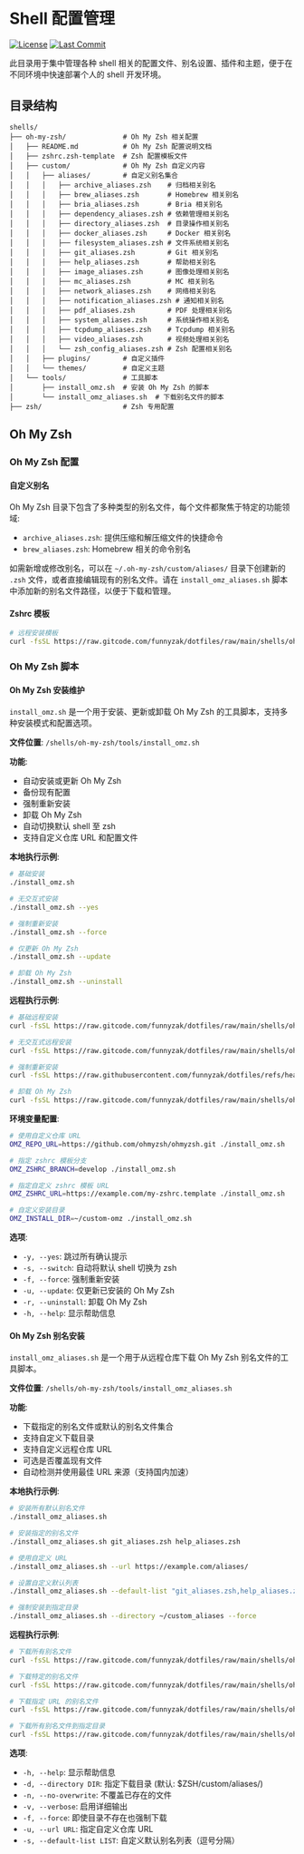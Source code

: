 # Shell 配置管理

[![License](https://img.shields.io/badge/License-MIT-blue.svg)](../LICENSE)
[![Last Commit](https://img.shields.io/github/last-commit/funnyzak/dotfiles)](https://github.com/funnyzak/dotfiles/commits/main)

此目录用于集中管理各种 shell 相关的配置文件、别名设置、插件和主题，便于在不同环境中快速部署个人的 shell 开发环境。

## 目录结构

```
shells/
├── oh-my-zsh/              # Oh My Zsh 相关配置
│   ├── README.md           # Oh My Zsh 配置说明文档
│   ├── zshrc.zsh-template  # Zsh 配置模板文件
│   ├── custom/             # Oh My Zsh 自定义内容
│   │   ├── aliases/        # 自定义别名集合
│   │   │   ├── archive_aliases.zsh    # 归档相关别名
│   │   │   ├── brew_aliases.zsh       # Homebrew 相关别名
│   │   │   ├── bria_aliases.zsh       # Bria 相关别名
│   │   │   ├── dependency_aliases.zsh # 依赖管理相关别名
│   │   │   ├── directory_aliases.zsh  # 目录操作相关别名
│   │   │   ├── docker_aliases.zsh     # Docker 相关别名
│   │   │   ├── filesystem_aliases.zsh # 文件系统相关别名
│   │   │   ├── git_aliases.zsh        # Git 相关别名
│   │   │   ├── help_aliases.zsh       # 帮助相关别名
│   │   │   ├── image_aliases.zsh      # 图像处理相关别名
│   │   │   ├── mc_aliases.zsh         # MC 相关别名
│   │   │   ├── network_aliases.zsh    # 网络相关别名
│   │   │   ├── notification_aliases.zsh # 通知相关别名
│   │   │   ├── pdf_aliases.zsh        # PDF 处理相关别名
│   │   │   ├── system_aliases.zsh     # 系统操作相关别名
│   │   │   ├── tcpdump_aliases.zsh    # Tcpdump 相关别名
│   │   │   ├── video_aliases.zsh      # 视频处理相关别名
│   │   │   └── zsh_config_aliases.zsh # Zsh 配置相关别名
│   │   ├── plugins/        # 自定义插件
│   │   └── themes/         # 自定义主题
│   └── tools/              # 工具脚本
│       ├── install_omz.sh  # 安装 Oh My Zsh 的脚本
│       └── install_omz_aliases.sh  # 下载别名文件的脚本
├── zsh/                    # Zsh 专用配置
```

## Oh My Zsh

### Oh My Zsh 配置

#### 自定义别名

Oh My Zsh 目录下包含了多种类型的别名文件，每个文件都聚焦于特定的功能领域:

- `archive_aliases.zsh`: 提供压缩和解压缩文件的快捷命令
- `brew_aliases.zsh`: Homebrew 相关的命令别名

如需新增或修改别名，可以在 `~/.oh-my-zsh/custom/aliases/` 目录下创建新的 `.zsh` 文件，或者直接编辑现有的别名文件。请在 `install_omz_aliases.sh` 脚本中添加新的别名文件路径，以便于下载和管理。

#### Zshrc 模板

```bash
# 远程安装模板
curl -fsSL https://raw.gitcode.com/funnyzak/dotfiles/raw/main/shells/oh-my-zsh/zshrc.zsh-template -o ~/.zshrc
```

### Oh My Zsh 脚本

#### Oh My Zsh 安装维护

`install_omz.sh` 是一个用于安装、更新或卸载 Oh My Zsh 的工具脚本，支持多种安装模式和配置选项。

**文件位置**: `/shells/oh-my-zsh/tools/install_omz.sh`

**功能**:
- 自动安装或更新 Oh My Zsh
- 备份现有配置
- 强制重新安装
- 卸载 Oh My Zsh
- 自动切换默认 shell 至 zsh
- 支持自定义仓库 URL 和配置文件

**本地执行示例**:
```bash
# 基础安装
./install_omz.sh

# 无交互式安装
./install_omz.sh --yes

# 强制重新安装
./install_omz.sh --force

# 仅更新 Oh My Zsh
./install_omz.sh --update

# 卸载 Oh My Zsh
./install_omz.sh --uninstall
```

**远程执行示例**:
```bash
# 基础远程安装
curl -fsSL https://raw.gitcode.com/funnyzak/dotfiles/raw/main/shells/oh-my-zsh/tools/install_omz.sh | bash

# 无交互式远程安装
curl -fsSL https://raw.gitcode.com/funnyzak/dotfiles/raw/main/shells/oh-my-zsh/tools/install_omz.sh | bash -s -- --yes

# 强制重新安装
curl -fsSL https://raw.githubusercontent.com/funnyzak/dotfiles/refs/heads/main/shells/oh-my-zsh/tools/install_omz.sh | bash -s -- --force

# 卸载 Oh My Zsh
curl -fsSL https://raw.gitcode.com/funnyzak/dotfiles/raw/main/shells/oh-my-zsh/tools/install_omz.sh | bash -s -- --uninstall
```

**环境变量配置**:
```bash
# 使用自定义仓库 URL
OMZ_REPO_URL=https://github.com/ohmyzsh/ohmyzsh.git ./install_omz.sh

# 指定 zshrc 模板分支
OMZ_ZSHRC_BRANCH=develop ./install_omz.sh

# 指定自定义 zshrc 模板 URL
OMZ_ZSHRC_URL=https://example.com/my-zshrc.template ./install_omz.sh

# 自定义安装目录
OMZ_INSTALL_DIR=~/custom-omz ./install_omz.sh
```

**选项**:
- `-y, --yes`: 跳过所有确认提示
- `-s, --switch`: 自动将默认 shell 切换为 zsh
- `-f, --force`: 强制重新安装
- `-u, --update`: 仅更新已安装的 Oh My Zsh
- `-r, --uninstall`: 卸载 Oh My Zsh
- `-h, --help`: 显示帮助信息

#### Oh My Zsh 别名安装

`install_omz_aliases.sh` 是一个用于从远程仓库下载 Oh My Zsh 别名文件的工具脚本。

**文件位置**: `/shells/oh-my-zsh/tools/install_omz_aliases.sh`

**功能**:
- 下载指定的别名文件或默认的别名文件集合
- 支持自定义下载目录
- 支持自定义远程仓库 URL
- 可选是否覆盖现有文件
- 自动检测并使用最佳 URL 来源（支持国内加速）

**本地执行示例**:
```bash
# 安装所有默认别名文件
./install_omz_aliases.sh

# 安装指定的别名文件
./install_omz_aliases.sh git_aliases.zsh help_aliases.zsh

# 使用自定义 URL
./install_omz_aliases.sh --url https://example.com/aliases/

# 设置自定义默认列表
./install_omz_aliases.sh --default-list "git_aliases.zsh,help_aliases.zsh"

# 强制安装到指定目录
./install_omz_aliases.sh --directory ~/custom_aliases --force
```

**远程执行示例**:
```bash
# 下载所有别名文件
curl -fsSL https://raw.gitcode.com/funnyzak/dotfiles/raw/main/shells/oh-my-zsh/tools/install_omz_aliases.sh | bash -s -- --force

# 下载特定的别名文件
curl -fsSL https://raw.gitcode.com/funnyzak/dotfiles/raw/main/shells/oh-my-zsh/tools/install_omz_aliases.sh | bash -s -- git_aliases.zsh system_aliases.zsh

# 下载指定 URL 的别名文件
curl -fsSL https://raw.gitcode.com/funnyzak/dotfiles/raw/main/shells/oh-my-zsh/tools/install_omz_aliases.sh | bash -s -- --url https://example.com/aliases/ git_aliases.zsh

# 下载所有别名文件到指定目录
curl -fsSL https://raw.gitcode.com/funnyzak/dotfiles/raw/main/shells/oh-my-zsh/tools/install_omz_aliases.sh | bash -s -- --directory ~/custom_aliases --force
```

**选项**:
- `-h, --help`: 显示帮助信息
- `-d, --directory DIR`: 指定下载目录 (默认: $ZSH/custom/aliases/)
- `-n, --no-overwrite`: 不覆盖已存在的文件
- `-v, --verbose`: 启用详细输出
- `-f, --force`: 即使目录不存在也强制下载
- `-u, --url URL`: 指定自定义仓库 URL
- `-s, --default-list LIST`: 自定义默认别名列表（逗号分隔）
